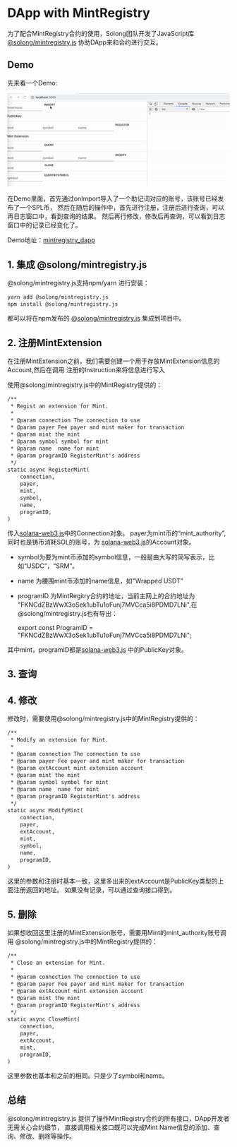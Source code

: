 # DApp with MintRegistry

为了配合MintRegistry合约的使用，Solong团队开发了JavaScript库
[@solong/mintregistry.js](https://www.npmjs.com/package/@solong/mintregistry.js)
协助DApp来和合约进行交互。

## Demo
先来看一个Demo:

![](./demo.gif)

在Demo里面，首先通过onImport导入了一个助记词对应的账号，该账号已经发布了一个SPL币，
然后在随后的操作中，首先进行注册，注册后进行查询，可以再日志窗口中，看到查询的结果。
然后再行修改，修改后再查询，可以看到日志窗口中的记录已经变化了。

Demo地址：[mintregistry_dapp](https://github.com/solongwallet/mintregistry/tree/master/dapp/example/mintregistry_dapp)

## 1. 集成 @solong/mintregistry.js

@solong/mintregistry.js支持npm/yarn 进行安装：

    yarn add @solong/mintregistry.js
    npm install @solong/mintregistry.js
都可以将在npm发布的
[@solong/mintregistry.js](https://www.npmjs.com/package/@solong/mintregistry.js) 
集成到项目中。

## 2. 注册MintExtension
在注册MintExtension之前，我们需要创建一个用于存放MintExtension信息的Account,然后在调用
注册的Instruction来将信息进行写入


使用@solong/mintregistry.js中的MintRegistry提供的：

    /**
     * Regist an extension for Mint.
     *
     * @param connection The connection to use
     * @param payer Fee payer and mint maker for transaction
     * @param mint the mint 
     * @param symbol symbol for mint
     * @param name  name for mint
     * @param programID RegisterMint's address
     */
    static async RegisterMint(
        connection,
        payer,
        mint,
        symbol,
        name,
        programID,
    )

传入[solana-web3.js](https://github.com/solana-labs/solana-web3.js)中的Connection对象。
payer为mint币的“mint_authority”,同时也是铸币消耗SOL的账号，为
[solana-web3.js](https://github.com/solana-labs/solana-web3.js)的Account对象。

* symbol为要为mint币添加的symbol信息，一般是由大写的简写表示，比如“USDC”，“SRM”。
* name 为腰围mint币添加的name信息，如"Wrapped USDT"
* programID 为MintRegitry合约的地址，当前主网上的合约地址为
"FKNCdZBzWwX3oSek1ubTu1oFunj7MVCca5i8PDMD7LNi",在@solong/mintregistry.js也有导出：
    
    export const ProgramID = "FKNCdZBzWwX3oSek1ubTu1oFunj7MVCca5i8PDMD7LNi";

其中mint，programID都是[solana-web3.js](https://github.com/solana-labs/solana-web3.js)
中的PublicKey对象。


## 3. 查询

## 4. 修改
修改时，需要使用@solong/mintregistry.js中的MintRegistry提供的：

    /**
     * Modify an extension for Mint.
     *
     * @param connection The connection to use
     * @param payer Fee payer and mint maker for transaction
     * @param extAccount mint extension account 
     * @param mint the mint 
     * @param symbol symbol for mint
     * @param name  name for mint
     * @param programID RegisterMint's address
     */
    static async ModifyMint(
        connection,
        payer,
        extAccount,
        mint,
        symbol,
        name,
        programID,
    )

这里的参数和注册时基本一致，这里多出来的extAccount是PublicKey类型的上面注册返回的地址。
如果没有记录，可以通过查询接口得到。

## 5. 删除
如果想收回这里注册的MintExtension账号，需要用Mint的mint_authority账号调用
@solong/mintregistry.js中的MintRegistry提供的：

    /**
     * Close an extension for Mint.
     *
     * @param connection The connection to use
     * @param payer Fee payer and mint maker for transaction
     * @param extAccount mint extension account 
     * @param mint the mint 
     * @param programID RegisterMint's address
     */
    static async CloseMint(
        connection,
        payer,
        extAccount,
        mint,
        programID,
    )

这里参数也基本和之前的相同。只是少了symbol和name。

## 总结

@solong/mintregistry.js 提供了操作MintRegistry合约的所有接口，DApp开发者无需关心合约细节，
直接调用相关接口既可以完成Mint Name信息的添加、查询、修改、删除等操作。